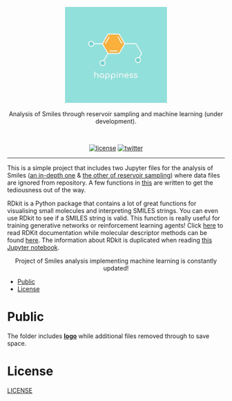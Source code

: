 <p align=center>
  <img height="222px" src="https://github.com/aurimas13/Smiles/blob/main/Public/happiness.jpeg"/>
</p>
<p align=center>
  Analysis of Smiles through reservoir sampling and machine learning (under development).
</p>
<br>
<p align=center>
  <a href="https://github.com/aurimas13/Chemical-analysis/blob/main/LICENSE"><img alt="license" src="https://img.shields.io/npm/l/express"></a>
  <a href="https://twitter.com/AANausedas"><img alt="twitter" src=https://img.shields.io/twitter/follow/AANausedas?style=social"/></a>
</p>

------

This is a simple project that includes two Jupyter files for the analysis of Smiles ([an in-depth one](https://github.com/aurimas13/Smiles/blob/main/Smiles_v1.ipynb) & [the other of reservoir sampling](https://github.com/aurimas13/Smiles/blob/main/Smiles_reservoir_sampling.ipynb)) where data files are ignored from repository. A few functions in [this](https://github.com/aurimas13/Smiles/blob/main/Smiles_v1.ipynb) are written to get the tediousness out of the way.
    
RDkit is a Python package that contains a lot of great functions for visualising small molecules and interpreting SMILES strings. You can even use RDkit to see if a SMILES string is valid. This function is really useful for training generative networks or reinforcement learning agents! Click [here](https://www.rdkit.org/docs/GettingStartedInPython.html) to read RDKit documentation while molecular descriptor methods can be found [here](https://www.rdkit.org/docs/source/rdkit.Chem.Descriptors.html). The information about RDkit is duplicated when reading [this Jupyter notebook](https://github.com/aurimas13/Smiles/blob/main/Smiles_v1.ipynb).

<p align="center">
  Project of Smiles analysis implementing machine learning is constantly updated!
</p>

- [Public](#Public)
- [License](#License)

# Public

The folder includes [**logo**](hhttps://github.com/aurimas13/Smiles/blob/main/Public/happiness.jpeg) while additional files removed through to save space.
    
# License

[LICENSE](https://github.com/aurimas13/Smiles/blob/main/LICENSE)

